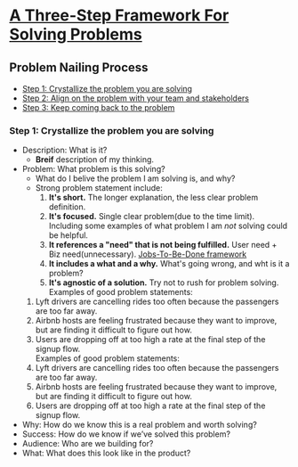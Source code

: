 # [A Three-Step Framework For Solving Problems](https://uxdesign.cc/how-to-solve-problems-6bf14222e424)
## Problem Nailing Process
* [Step 1: Crystallize the problem you are solving](#step-1:-crystallize-the-problem-you-are-solving)
* [Step 2: Align on the problem with your team and stakeholders](#step-2:-align-on-the-problem-with-your-team-and-stakeholders)
* [Step 3: Keep coming back to the problem](#step-3:-keep-coming-back-to-the-problem)

### Step 1: Crystallize the problem you are solving
* Description: What is it?
    + **Breif** description of my thinking.
* Problem: What problem is this solving?
    - What do I belive the problem I am solving is, and why?
    - Strong problem statement include:
        1. **It's short.** The longer explanation, the less clear problem definition.
        2. **It's focused.** Single clear problem(due to the time limit). Including some examples of what problem I am *not* solving could be helpful.
        3. **It references a "need" that is not being fulfilled.** User need + Biz need(unnecessary). [Jobs-To-Be-Done framework](https://jtbd.info/2-what-is-jobs-to-be-done-jtbd-796b82081cca)
        4. **It includes a what and a why.** What's going wrong, and wht is it a problem?
        5. **It's agnostic of a solution.** Try not to rush for problem solving.
    <br>Examples of good problem statements:
    1. Lyft drivers are cancelling rides too often because the passengers are too far away.
    2. Airbnb hosts are feeling frustrated because they want to improve, but are finding it difficult to figure out how.
    3. Users are dropping off at too high a rate at the final step of the signup flow.
    <br>Examples of good problem statements:
    1. Lyft drivers are cancelling rides too often because the passengers are too far away.
    2. Airbnb hosts are feeling frustrated because they want to improve, but are finding it difficult to figure out how.
    3. Users are dropping off at too high a rate at the final step of the signup flow.
* Why: How do we know this is a real problem and worth solving?
* Success: How do we know if we’ve solved this problem?
* Audience: Who are we building for?
* What: What does this look like in the product?